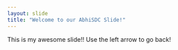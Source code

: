 ```yaml
---
layout: slide
title: "Welcome to our AbhiSDC Slide!"
---
```

This is my awesome slide!!
Use the left arrow to go back!

